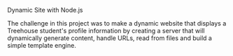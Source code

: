 Dynamic Site with Node.js

The challenge in this project was to make a dynamic website that displays a Treehouse student's profile information by creating a server that will dynamically generate content, handle URLs, read from files and build a simple template engine.
